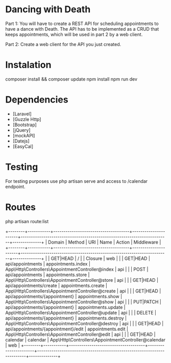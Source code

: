 # Dancing with Death

Part 1:​ You will have to create a REST API for scheduling appointments to have a dance with Death. The API has to be implemented as a CRUD that keeps appointments, which will be used in part 2 by a web client.

Part 2:​ Create a web client for the API you just created.

# Instalation

composer install && composer update
npm install
npm run dev

# Dependencies

- [Laravel]
- [Guzzle Http]
- [Bootstrap]
- [jQuery]
- [mockAPI]
- [Datejs]
- [EasyCal]

# Testing

For testing purposes use php artisan serve and access to /calendar endpoint.

# Routes

php artisan route:list

+--------+-----------+-------------------------------------+----------------------+------------------------------------------------------------------------+--------------+
| Domain | Method    | URI                                 | Name                 | Action                                                                 | Middleware   |
+--------+-----------+-------------------------------------+----------------------+------------------------------------------------------------------------+--------------+
|        | GET|HEAD  | /                                   |                      | Closure                                                                | web          |
|        | GET|HEAD  | api/appointments                    | appointments.index   | App\Http\Controllers\AppointmentController@index                       | api          |
|        | POST      | api/appointments                    | appointments.store   | App\Http\Controllers\AppointmentController@store                       | api          |
|        | GET|HEAD  | api/appointments/create             | appointments.create  | App\Http\Controllers\AppointmentController@create                      | api          |
|        | GET|HEAD  | api/appointments/{appointment}      | appointments.show    | App\Http\Controllers\AppointmentController@show                        | api          |
|        | PUT|PATCH | api/appointments/{appointment}      | appointments.update  | App\Http\Controllers\AppointmentController@update                      | api          |
|        | DELETE    | api/appointments/{appointment}      | appointments.destroy | App\Http\Controllers\AppointmentController@destroy                     | api          |
|        | GET|HEAD  | api/appointments/{appointment}/edit | appointments.edit    | App\Http\Controllers\AppointmentController@edit                        | api          |
|        | GET|HEAD  | calendar                            | calendar             | App\Http\Controllers\AppointmentController@calendar                    | web          |
+--------+-----------+-------------------------------------+----------------------+------------------------------------------------------------------------+--------------+